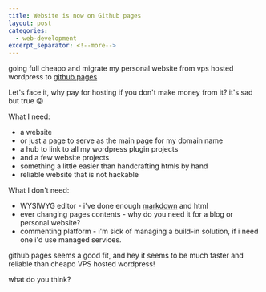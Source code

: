 ```yaml
---
title: Website is now on Github pages
layout: post
categories:
  - web-development
excerpt_separator: <!--more-->
---
```

going full cheapo and migrate my personal website from vps hosted wordpress to [github pages](https://pages.github.com/)

Let's face it, why pay for hosting if you don't make money from it? it's sad but true :stuck_out_tongue_winking_eye:

What I need:

- a website
- or just a page to serve as the main page for my domain name
- a hub to link to all my wordpress plugin projects
- and a few website projects
- something a little easier than handcrafting htmls by hand
- reliable website that is not hackable

What I don't need:

- WYSIWYG editor - i've done enough [markdown](https://github.com/adam-p/markdown-here/wiki/Markdown-Cheatsheet) and html
- ever changing pages contents - why do you need it for a blog or personal website?
- commenting platform - i'm sick of managing a build-in solution, if i need one i'd use managed services.


github pages seems a good fit, and hey it seems to be much faster and reliable than cheapo VPS hosted wordpress!

what do you think?
<!--more-->
